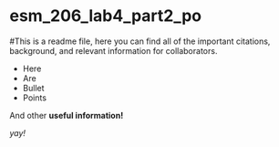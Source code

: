 # esm_206_lab4_part2_po

#This is a readme file, here you can find all of the important citations, background, and relevant information for collaborators. 

- Here
- Are
- Bullet
- Points

And other **useful information!**

*yay!*
